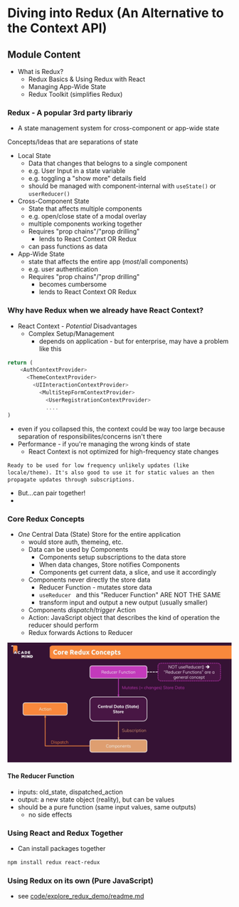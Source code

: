 # Diving into Redux (An Alternative to the Context API)

## Module Content
* What is Redux? 
  * Redux Basics & Using Redux with React
  * Managing App-Wide State
  * Redux Toolkit (simplifies Redux)

### Redux - A popular 3rd party librariy
* A state management system for cross-component or app-wide state

Concepts/Ideas that are separations of state
* Local State
  * Data that changes that belogns to a single component
  * e.g. User Input in a state variable
  * e.g. toggling a "show more" details field
  * should be managed with component-internal with ```useState()``` or ```userReducer()```
* Cross-Component State
  * State that affects multiple components
  * e.g. open/close state of a modal overlay
  * multiple components working together
  * Requires "prop chains"/"prop drilling"
    * lends to React Context OR Redux
  * can pass functions as data
* App-Wide State
  * state that affects the entire app (*most*/all components)
  * e.g. user authentication
  * Requires "prop chains"/"prop drilling"
    * becomes cumbersome
    * lends to React Context OR Redux

### Why have Redux when we already have React Context?
* React Context - *Potential* Disadvantages
  * Complex Setup/Management
    * depends on application - but for enterprise, may have a problem like this
```javascript
return (
    <AuthContextProvider>
      <ThemeContextProvider>
        <UIInteractionContextProvider>
          <MultiStepFormContextProvider>
            <UserRegistrationContextProvider>
            ....
)
```

  * even if you collapsed this, the context could be way too large because separation of responsibilites/concerns isn't there
  * Performance - if you're managing the wrong kinds of state
    * React Context is not optimized for high-frequency state changes
  ```
  Ready to be used for low frequency unlikely updates (like locale/theme). It's also good to use it for static values an then propagate updates through subscriptions.
  ```
* But...can pair together!
* 

### Core Redux Concepts

* *One* Central Data (State) Store for the entire application
  * would store auth, themeing, etc. 
  * Data can be used by Components
    * Components setup subscriptions to the data store
    * When data changes, Store notifies Components
    * Components get current data, a slice, and use it accordingly
  * Components never directly the store data
    * Reducer Function - mutates store data
    * ```useReducer ``` and this "Reducer Function" ARE NOT THE SAME
    * transform input and output a new output (usually smaller)
  *  Components *dispatch*/*trigger* Action
    * Action: JavaScript object that describes the kind of operation the reducer should perform
    * Redux forwards Actions to Reducer
 
 ![Redux Concepts Visual](./ReduxConcept.png)

 #### The Reducer Function
 * inputs: old_state, dispatched_action
 * output: a new state object (reality), but can be values
 * should be a pure function (same input values, same outputs)
   * no side effects
  

### Using React and Redux Together
* Can install packages together
```bash
npm install redux react-redux
```

### Using Redux on its own (Pure JavaScript)
* see [code/explore_redux_demo/readme.md](code/explore_redux_demo/readme.md)